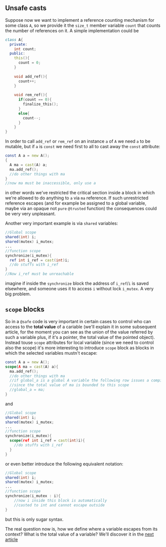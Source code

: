 ## Unsafe casts
Suppose now we want to implement a reference counting mechanism for some class `A`, so we provide it the `size_t` member variable `count` that counts the number of references on it.
A simple implementation could be
```` d
class A{
  private:
    int count;
  public:
    this(){
      count = 0;
    }
    
    void add_ref(){
      count++;
    }
    
    void rem_ref(){
      if(count == 0){
        finalize_this();
      }
      else{
        count--;
      }
    }
}
````

In order to call `add_ref` or `rem_ref` on an instance `a` of `A` we need `a` to be mutable, but if `a` is `const` we need first to all to cast away the `const` attribute:
```` d
const A a = new A();
{
  A ma = cast(A) a;
  ma.add_ref();
  //do other things with ma
}
//now ma must be inaccessible, only use a
````
in other words we've restricted the critical section inside a block in which we're allowed to do anything to `a` via `ma` reference. If such unrestricted reference escapes (and for example be assigned to a global variable, maybe via an opaque not `pure` `@trusted` function) the consequences could be very very unpleasant.

Another very important example is via `shared` variables:
```` d
//Global scope
shared(int) i;
shared(mutex) i_mutex;
...
//function scope
synchronize(i_mutex){
  ref int i_ref = cast(int)i;
  //do stuffs with i_ref
}
//Now i_ref must be unreachable
````
imagine if inside the `synchronize` block the address of `i_ref`/`i` is saved elsewhere, and someone uses it to access `i` without lock `i_mutex`. A very big problem.

## `scope` blocks

So in a `@safe` code is very important in certain cases to control who can access to the **total value** of a cariable (we'll explain it in some subsequent article, for the moment you can see as the union of the value referred by such a variable plus, if it's a pointer, the total value of the pointed object). Instead touse `scope` attributes for local variable (since we need to control also the scope) it's more interesting to introduce `scope` block as blocks in which the selected variables mustn't escape:
```` d
const A a = new A();
scope(A ma = cast(A) a){
  ma.add_ref();
  //do other things with ma
  //if global_a is a global A variable the following row issues a compile time error 
  //since the total value of ma is bounded to this scope
  //global_a = ma;
}
````
and
```` d
//Global scope
shared(int) i;
shared(mutex) i_mutex;
...
//function scope
synchronize(i_mutex){
  scope(ref int i_ref = cast(int)i){
    //do stuffs with i_ref
  }
}
````
or even better introduce the following equivalent notation:
```` d
//Global scope
shared(int) i;
shared(mutex) i_mutex;
...
//function scope
synchronize(i_mutex : i){
    //now i inside this block is automatically 
    //casted to int and cannot escape outside
}
````
but this is only sugar syntax.

The real question now is, how we define where a variable escapes from its context? What is the total value of a variable? We'll discover it in the [next article](total_value.md)
